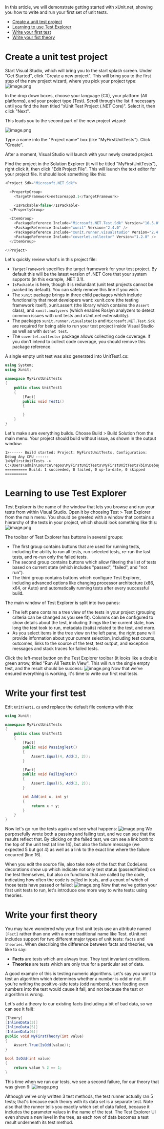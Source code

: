 In this article, we will demonstrate getting started with xUnit.net, showing you how to write and run your first set of unit tests.

- [Create a unit test project](#Create-a-unit-test-project)
- [Learning to use Test Explorer](#Learning-to-use-Test-Explorer)
- [Write your first test](#Write-your-first-test)
- [Write your fist theory](#Write-your-first-theory)

# Create a unit test project

Start Visual Studio, which will bring you to the start splash screen. Under "Get Started", click "Create a new project". This will bring you to the first step of the new project wizard, where you pick your project type:
![image.png](/.attachments/image-82d7c128-d3bf-40e4-bf1a-bf98fd0eb193.png)

In the drop down boxes, choose your language (C#), your platform (All platforms), and your project type (Test). Scroll through the list if necessary until you find the item titled "xUnit Test Project (.NET Core)". Select it, then click "Next".

This leads you to the second part of the new project wizard:

![image.png](/.attachments/image-93ece377-b88e-4840-889d-76ecc28411a7.png)

Type a name into the "Project name" box (like "MyFirstUnitTests"). Click "Create".

After a moment, Visual Studio will launch with your newly created project.

Find the project in the Solution Explorer (it will be titled "MyFirstUnitTests"), right click it, then click "Edit Project File". This will launch the text editor for your project file. It should look something like this:
```csharp
<Project Sdk="Microsoft.NET.Sdk">

  <PropertyGroup>
    <TargetFramework>netcoreapp3.1</TargetFramework>

    <IsPackable>false</IsPackable>
  </PropertyGroup>

  <ItemGroup>
    <PackageReference Include="Microsoft.NET.Test.Sdk" Version="16.5.0" />
    <PackageReference Include="xunit" Version="2.4.0" />
    <PackageReference Include="xunit.runner.visualstudio" Version="2.4.0" />
    <PackageReference Include="coverlet.collector" Version="1.2.0" />
  </ItemGroup>

</Project>
```
Let's quickly review what's in this project file:

- `TargetFramework` specifies the target framework for your test project. By default this will be the latest version of .NET Core that your system supports (in this example, .NET 3.1). 
- `IsPackable` is here, though it is redundant (unit test projects cannot be packed by default). You can safely remove this line if you wish.
- The `xunit` package brings in three child packages which include functionality that most developers want: xunit.core (the testing framework itself), xunit.assert (the library which contains the `Assert` class), and `xunit.analyzers` (which enables Roslyn analyzers to detect common issues with unit tests and xUnit.net extensibility).
- The packages `xunit.runner.visualstudio` and `Microsoft.NET.Test.Sdk` are required for being able to run your test project inside Visual Studio as well as with `dotnet test`.
- The `coverlet.collector` package allows collecting code coverage. If you don't intend to collect code coverage, you should remove this package reference.

A single empty unit test was also generated into UnitTest1.cs:
```csharp
using System;
using Xunit;

namespace MyFirstUnitTests
{
    public class UnitTest1
    {
        [Fact]
        public void Test1()
        {

        }
    }
}
```
Let's make sure everything builds. Choose Build > Build Solution from the main menu. Your project should build without issue, as shown in the output window:

```
1>------ Build started: Project: MyFirstUnitTests, Configuration: Debug Any CPU ------
1>MyFirstUnitTests -> C:\Users\admin\source\repos\MyFirstUnitTests\MyFirstUnitTests\bin\Debug\netcoreapp3.1\MyFirstUnitTests.dll
========== Build: 1 succeeded, 0 failed, 0 up-to-date, 0 skipped ==========
```

# Learning to use Test Explorer

Test Explorer is the name of the window that lets you browse and run your tests from within Visual Studio. Open it by choosing Test > Test Explorer from the main menu. You should be greeted with a window that contains a hierarchy of the tests in your project, which should look something like this:
![image.png](/.attachments/image-844510c5-0e37-4737-b621-090be3cb4afa.png)

The toolbar of Test Explorer has buttons in several groups:

- The first group contains buttons that are used for running tests, including the ability to run all tests, run selected tests, re-run the last tests, and re-run only the failed tests.
- The second group contains buttons which allow filtering the list of tests based on current state (which includes "passed", "failed", and "not run").
- The third group contains buttons which configure Test Explorer, including advanced options like changing processor architecture (x86, x64, or Auto) and automatically running tests after every successful build.

The main window of Test Explorer is split into two panes:

- The left pane contains a tree view of the tests in your project (grouping criteria can be changed as you see fit). Columns can be configured to show details about the test, including things like the current state, how long the test took to run, metadata (traits) related to the test, and more.
- As you select items in the tree view on the left pane, the right pane will provide information about your current selection, including test counts, outcomes, links to the source of the test, test output, and exception messages and stack traces for failed tests.

Click the left-most button on the Test Explorer toolbar (it looks like a double green arrow, titled "Run All Tests In View". This will run the single empty test, and the result should be success:
![image.png](/.attachments/image-6f7da583-405b-47a1-ae8d-f57063885ef7.png)
Now that we've ensured everything is working, it's time to write our first real tests.

# Write your first test
Edit `UnitTest1.cs` and replace the default file contents with this:
```csharp
using Xunit;

namespace MyFirstUnitTests
{
    public class UnitTest1
    {
        [Fact]
        public void PassingTest()
        {
            Assert.Equal(4, Add(2, 2));
        }

        [Fact]
        public void FailingTest()
        {
            Assert.Equal(5, Add(2, 2));
        }

        int Add(int x, int y)
        {
            return x + y;
        }
    }
}
```
Now let's go run the tests again and see what happens:
![image.png](/.attachments/image-c5d304f4-443f-455d-a28b-7d64f144f08e.png)
We purposefully wrote both a passing and failing test, and we can see that the results reflect that. By clicking on the failed test, we can see a link both to the top of the unit test (at line 14), but also the failure message (we expected 5 but got 4) as well as a link to the exact line where the failure occurred (line 16).

When you edit the source file, also take note of the fact that CodeLens decorations show up which indicate not only test status (passed/failed) on the test themselves, but also on functions that are called by the code, indicating how often the code is called in tests, and a count of which of those tests have passed or failed:
![image.png](/.attachments/image-764ac6ad-e381-4c19-94e0-5fb0a78c464d.png)
Now that we've gotten your first unit tests to run, let's introduce one more way to write tests: using theories.

# Write your first theory

You may have wondered why your first unit tests use an attribute named `[Fact]` rather than one with a more traditional name like Test. xUnit.net includes support for two different major types of unit tests: `facts` and `theories`. When describing the difference between facts and theories, we like to say:

- <b>Facts</b> are tests which are always true. They test invariant conditions.
- <b>Theories</b> are tests which are only true for a particular set of data.

A good example of this is testing numeric algorithms. Let's say you want to test an algorithm which determines whether a number is odd or not. If you're writing the positive-side tests (odd numbers), then feeding even numbers into the test would cause it fail, and not because the test or algorithm is wrong.

Let's add a theory to our existing facts (including a bit of bad data, so we can see it fail):
```csharp
[Theory]
[InlineData(3)]
[InlineData(5)]
[InlineData(6)]
public void MyFirstTheory(int value)
{
    Assert.True(IsOdd(value));
}

bool IsOdd(int value)
{
    return value % 2 == 1;
}
```
This time when we run our tests, we see a second failure, for our theory that was given 6:
![image.png](/.attachments/image-b3040357-52bf-4af8-8896-c12611d197b0.png)

Although we've only written 3 test methods, the test runner actually ran 5 tests; that's because each theory with its data set is a separate test. Note also that the runner tells you exactly which set of data failed, because it includes the parameter values in the name of the test. The Test Explorer UI even shows a new level in the tree, as each row of data becomes a test result underneath its test method.